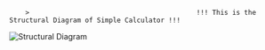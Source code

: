        >                                          !!! This is the Structural Diagram of Simple Calculator !!!

![Structural Diagram](https://user-images.githubusercontent.com/49648354/143519250-9680fcb9-3293-46cf-be1f-766cb47a37b8.png)
